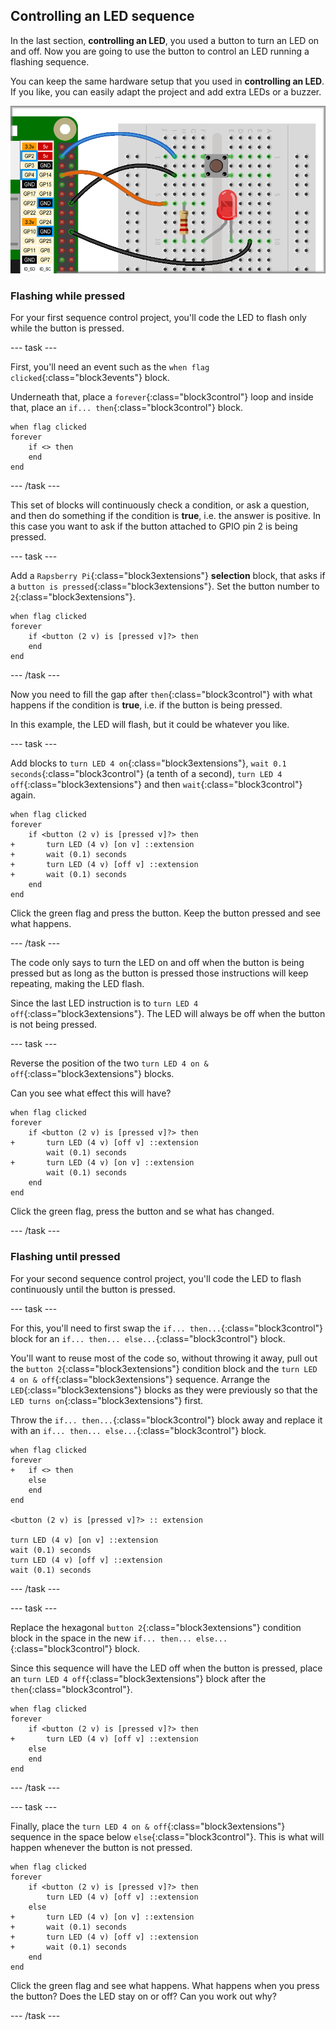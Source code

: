 ## Controlling an LED sequence

In the last section, **controlling an LED**, you used a button to turn an LED on and off. Now you are going to use the button to control an LED running a flashing sequence.

You can keep the same hardware setup that you used in **controlling an LED**. If you like, you can easily adapt the project and add extra LEDs or a buzzer.

![Button and LED circuits](images/controlSequence_buttonAndLED.png)

### Flashing while pressed

For your first sequence control project, you'll code the LED to flash only while the button is pressed.

--- task ---

First, you'll need an event such as the `when flag clicked`{:class="block3events"} block.

Underneath that, place a `forever`{:class="block3control"} loop and inside that, place an `if... then`{:class="block3control"} block.

```blocks3
when flag clicked
forever
    if <> then
    end
end
```

--- /task ---

This set of blocks will continuously check a condition, or ask a question, and then do something if the condition is **true**, i.e. the answer is positive. In this case you want to ask if the button attached to GPIO pin 2 is being pressed.

--- task ---

Add a `Rapsberry Pi`{:class="block3extensions"} **selection** block, that asks if a `button is pressed`{:class="block3extensions"}. Set the button number to `2`{:class="block3extensions"}.

```blocks3
when flag clicked
forever
    if <button (2 v) is [pressed v]?> then
    end
end
```

--- /task ---

Now you need to fill the gap after `then`{:class="block3control"} with what happens if the condition is **true**, i.e. if the button is being pressed.

In this example, the LED will flash, but it could be whatever you like.

--- task ---

Add blocks to `turn LED 4 on`{:class="block3extensions"}, `wait 0.1 seconds`{:class="block3control"} (a tenth of a second), `turn LED 4 off`{:class="block3extensions"} and then `wait`{:class="block3control"} again.

```blocks3
when flag clicked
forever
    if <button (2 v) is [pressed v]?> then
+       turn LED (4 v) [on v] ::extension
+       wait (0.1) seconds
+       turn LED (4 v) [off v] ::extension
+       wait (0.1) seconds
    end
end
```

Click the green flag and press the button. Keep the button pressed and see what happens.

--- /task ---

The code only says to turn the LED on and off when the button is being pressed but as long as the button is pressed those instructions will keep repeating, making the LED flash.

Since the last LED instruction is to `turn LED 4 off`{:class="block3extensions"}. The LED will always be off when the button is not being pressed.

--- task ---

Reverse the position of the two `turn LED 4 on & off`{:class="block3extensions"} blocks.

Can you see what effect this will have?

```blocks3
when flag clicked
forever
    if <button (2 v) is [pressed v]?> then
+       turn LED (4 v) [off v] ::extension
        wait (0.1) seconds
+       turn LED (4 v) [on v] ::extension
        wait (0.1) seconds
    end
end
```

Click the green flag, press the button and se what has changed.

--- /task ---

### Flashing until pressed

For your second sequence control project, you'll code the LED to flash continuously until the button is pressed.

--- task ---

For this, you'll need to first swap the `if... then...`{:class="block3control"} block for an `if... then... else...`{:class="block3control"} block.

You'll want to reuse most of the code so, without throwing it away, pull out the `button 2`{:class="block3extensions"} condition block and the `turn LED 4 on & off`{:class="block3extensions"} sequence. Arrange the `LED`{:class="block3extensions"} blocks as they were previously so that the `LED turns on`{:class="block3extensions"} first.

Throw the `if... then...`{:class="block3control"} block away and replace it with an `if... then... else...`{:class="block3control"} block.

```blocks3
when flag clicked
forever
+   if <> then
    else
    end
end

<button (2 v) is [pressed v]?> :: extension

turn LED (4 v) [on v] ::extension
wait (0.1) seconds
turn LED (4 v) [off v] ::extension
wait (0.1) seconds
```

--- /task ---

--- task ---

Replace the hexagonal `button 2`{:class="block3extensions"} condition block in the space in the new `if... then... else...`{:class="block3control"} block.

Since this sequence will have the LED off when the button is pressed, place an `turn LED 4 off`{:class="block3extensions"} block after the `then`{:class="block3control"}.

```blocks3
when flag clicked
forever
    if <button (2 v) is [pressed v]?> then
+       turn LED (4 v) [off v] ::extension
    else
    end
end
```

--- /task ---

--- task ---

Finally, place the `turn LED 4 on & off`{:class="block3extensions"} sequence in the space below `else`{:class="block3control"}. This is what will happen whenever the button is not pressed.

```blocks3
when flag clicked
forever
    if <button (2 v) is [pressed v]?> then
        turn LED (4 v) [off v] ::extension
    else
+       turn LED (4 v) [on v] ::extension
+       wait (0.1) seconds
+       turn LED (4 v) [off v] ::extension
+       wait (0.1) seconds       
    end
end
```

Click the green flag and see what happens. What happens when you press the button? Does the LED stay on or off? Can you work out why?

--- /task ---
